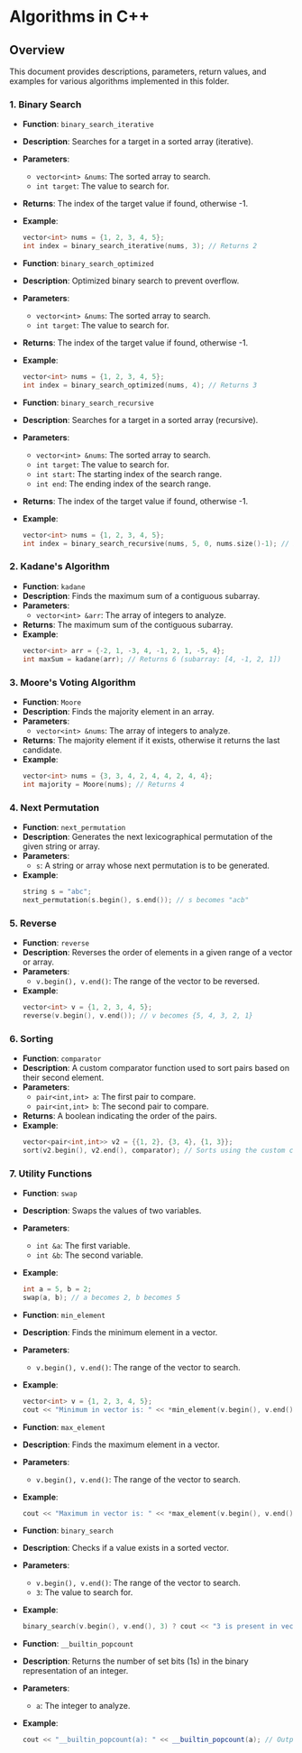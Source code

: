 # Algorithms in C++

## Overview
This document provides descriptions, parameters, return values, and examples for various algorithms implemented in this folder.

### 1. Binary Search
- **Function**: `binary_search_iterative`
- **Description**: Searches for a target in a sorted array (iterative).
- **Parameters**: 
  - `vector<int> &nums`: The sorted array to search.
  - `int target`: The value to search for.
- **Returns**: The index of the target value if found, otherwise -1.
- **Example**: 
  ```cpp
  vector<int> nums = {1, 2, 3, 4, 5};
  int index = binary_search_iterative(nums, 3); // Returns 2
  ```

- **Function**: `binary_search_optimized`
- **Description**: Optimized binary search to prevent overflow.
- **Parameters**: 
  - `vector<int> &nums`: The sorted array to search.
  - `int target`: The value to search for.
- **Returns**: The index of the target value if found, otherwise -1.
- **Example**: 
  ```cpp
  vector<int> nums = {1, 2, 3, 4, 5};
  int index = binary_search_optimized(nums, 4); // Returns 3
  ```

- **Function**: `binary_search_recursive`
- **Description**: Searches for a target in a sorted array (recursive).
- **Parameters**: 
  - `vector<int> &nums`: The sorted array to search.
  - `int target`: The value to search for.
  - `int start`: The starting index of the search range.
  - `int end`: The ending index of the search range.
- **Returns**: The index of the target value if found, otherwise -1.
- **Example**: 
  ```cpp
  vector<int> nums = {1, 2, 3, 4, 5};
  int index = binary_search_recursive(nums, 5, 0, nums.size()-1); // Returns 4
  ```

### 2. Kadane's Algorithm
- **Function**: `kadane`
- **Description**: Finds the maximum sum of a contiguous subarray.
- **Parameters**: 
  - `vector<int> &arr`: The array of integers to analyze.
- **Returns**: The maximum sum of the contiguous subarray.
- **Example**: 
  ```cpp
  vector<int> arr = {-2, 1, -3, 4, -1, 2, 1, -5, 4};
  int maxSum = kadane(arr); // Returns 6 (subarray: [4, -1, 2, 1])
  ```

### 3. Moore's Voting Algorithm
- **Function**: `Moore`
- **Description**: Finds the majority element in an array.
- **Parameters**: 
  - `vector<int> &nums`: The array of integers to analyze.
- **Returns**: The majority element if it exists, otherwise it returns the last candidate.
- **Example**: 
  ```cpp
  vector<int> nums = {3, 3, 4, 2, 4, 4, 2, 4, 4};
  int majority = Moore(nums); // Returns 4
  ```

### 4. Next Permutation
- **Function**: `next_permutation`
- **Description**: Generates the next lexicographical permutation of the given string or array.
- **Parameters**: 
  - `s`: A string or array whose next permutation is to be generated.
- **Example**: 
  ```cpp
  string s = "abc";
  next_permutation(s.begin(), s.end()); // s becomes "acb"
  ```

### 5. Reverse
- **Function**: `reverse`
- **Description**: Reverses the order of elements in a given range of a vector or array.
- **Parameters**: 
  - `v.begin(), v.end()`: The range of the vector to be reversed.
- **Example**: 
  ```cpp
  vector<int> v = {1, 2, 3, 4, 5};
  reverse(v.begin(), v.end()); // v becomes {5, 4, 3, 2, 1}
  ```

### 6. Sorting
- **Function**: `comparator`
- **Description**: A custom comparator function used to sort pairs based on their second element.
- **Parameters**: 
  - `pair<int,int> a`: The first pair to compare.
  - `pair<int,int> b`: The second pair to compare.
- **Returns**: A boolean indicating the order of the pairs.
- **Example**: 
  ```cpp
  vector<pair<int,int>> v2 = {{1, 2}, {3, 4}, {1, 3}};
  sort(v2.begin(), v2.end(), comparator); // Sorts using the custom comparator
  ```

### 7. Utility Functions
- **Function**: `swap`
- **Description**: Swaps the values of two variables.
- **Parameters**: 
  - `int &a`: The first variable.
  - `int &b`: The second variable.
- **Example**: 
  ```cpp
  int a = 5, b = 2;
  swap(a, b); // a becomes 2, b becomes 5
  ```

- **Function**: `min_element`
- **Description**: Finds the minimum element in a vector.
- **Parameters**: 
  - `v.begin(), v.end()`: The range of the vector to search.
- **Example**: 
  ```cpp
  vector<int> v = {1, 2, 3, 4, 5};
  cout << "Minimum in vector is: " << *min_element(v.begin(), v.end()); // Outputs 1
  ```

- **Function**: `max_element`
- **Description**: Finds the maximum element in a vector.
- **Parameters**: 
  - `v.begin(), v.end()`: The range of the vector to search.
- **Example**: 
  ```cpp
  cout << "Maximum in vector is: " << *max_element(v.begin(), v.end()); // Outputs 5
  ```

- **Function**: `binary_search`
- **Description**: Checks if a value exists in a sorted vector.
- **Parameters**: 
  - `v.begin(), v.end()`: The range of the vector to search.
  - `3`: The value to search for.
- **Example**: 
  ```cpp
  binary_search(v.begin(), v.end(), 3) ? cout << "3 is present in vector" : cout << "3 is not present in vector"; // Outputs "3 is present in vector"
  ```

- **Function**: `__builtin_popcount`
- **Description**: Returns the number of set bits (1s) in the binary representation of an integer.
- **Parameters**: 
  - `a`: The integer to analyze.
- **Example**: 
  ```cpp
  cout << "__builtin_popcount(a): " << __builtin_popcount(a); // Outputs the number of set bits in 5
